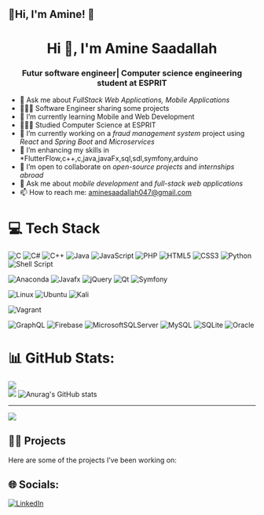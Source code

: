 ## 💫Hi, I'm Amine! 👋

<h1 align="center">Hi 👋, I'm Amine Saadallah</h1>
<h3 align="center">Futur software engineer| Computer science engineering student at ESPRIT</h3>
</p>



- 💬 Ask me about *FullStack Web Applications, Mobile Applications*
- 👩🏻‍💻 Software Engineer sharing some projects
- 🌱 I’m currently learning Mobile and Web Development
- 👩🏻‍🎓 Studied Computer Science at ESPRIT
- 🔭 I’m currently working on a *fraud management system* project using *React* and *Spring Boot* and *Microservices*
- 🌱 I’m enhancing my skills in *FlutterFlow,c++,c,java,javaFx,sql,sdl,symfony,arduino
- 👯 I’m open to collaborate on *open-source projects* and *internships abroad*
- 💬 Ask me about *mobile development* and *full-stack web applications*
- 📫 How to reach me: [aminesaadallah047@gmail.com](mailto:aminesaadallah047@gmail.com)

# 💻 Tech Stack
![C](https://img.shields.io/badge/c-%2300599C.svg?style=for-the-badge&logo=c&logoColor=white)
![C#](https://img.shields.io/badge/c%23-%23239120.svg?style=for-the-badge&logo=csharp&logoColor=white)
![C++](https://img.shields.io/badge/c++-%2300599C.svg?style=for-the-badge&logo=c%2B%2B&logoColor=white)
![Java](https://img.shields.io/badge/java-%23ED8B00.svg?style=for-the-badge&logo=openjdk&logoColor=white)
![JavaScript](https://img.shields.io/badge/javascript-%23323330.svg?style=for-the-badge&logo=javascript&logoColor=%23F7DF1E)
![PHP](https://img.shields.io/badge/php-%23777BB4.svg?style=for-the-badge&logo=php&logoColor=white)
![HTML5](https://img.shields.io/badge/html5-%23E34F26.svg?style=for-the-badge&logo=html5&logoColor=white)
![CSS3](https://img.shields.io/badge/css3-%231572B6.svg?style=for-the-badge&logo=css3&logoColor=white)
![Python](https://img.shields.io/badge/python-3670A0?style=for-the-badge&logo=python&logoColor=ffdd54)
![Shell Script](https://img.shields.io/badge/shell_script-%23121011.svg?style=for-the-badge&logo=gnu-bash&logoColor=white)




![Anaconda](https://img.shields.io/badge/Anaconda-%2344A833.svg?style=for-the-badge&logo=anaconda&logoColor=white)
![Javafx](https://img.shields.io/badge/javafx-%23FF0000.svg?style=for-the-badge&logo=javafx&logoColor=white)
![jQuery](https://img.shields.io/badge/jquery-%230769AD.svg?style=for-the-badge&logo=jquery&logoColor=white)
![Qt](https://img.shields.io/badge/Qt-%23217346.svg?style=for-the-badge&logo=Qt&logoColor=white)
![Symfony](https://img.shields.io/badge/symfony-%23000000.svg?style=for-the-badge&logo=symfony&logoColor=white)


![Linux](https://img.shields.io/badge/Linux-FCC624?style=for-the-badge&logo=linux&logoColor=black)
![Ubuntu](https://img.shields.io/badge/Ubuntu-E95420?style=for-the-badge&logo=ubuntu&logoColor=white)
![Kali](https://img.shields.io/badge/Kali-268BEE?style=for-the-badge&logo=kalilinux&logoColor=white)


![Vagrant](https://img.shields.io/badge/vagrant-%231563FF.svg?style=for-the-badge&logo=vagrant&logoColor=white)



![GraphQL](https://img.shields.io/badge/-GraphQL-E10098?style=for-the-badge&logo=graphql&logoColor=white)
![Firebase](https://img.shields.io/badge/firebase-a08021?style=for-the-badge&logo=firebase&logoColor=ffcd34)
![MicrosoftSQLServer](https://img.shields.io/badge/Microsoft%20SQL%20Server-CC2927?style=for-the-badge&logo=microsoft%20sql%20server&logoColor=white)
![MySQL](https://img.shields.io/badge/mysql-4479A1.svg?style=for-the-badge&logo=mysql&logoColor=white)
![SQLite](https://img.shields.io/badge/sqlite-%2307405e.svg?style=for-the-badge&logo=sqlite&logoColor=white)
![Oracle](https://img.shields.io/badge/Oracle-F80000?style=for-the-badge&logo=oracle&logoColor=white)


# 📊 GitHub Stats:
![](https://github-readme-streak-stats.herokuapp.com/?user=aminesaadallah&theme=dark&hide_border=false)<br/>
![](https://github-readme-stats.vercel.app/api/top-langs/?username=aminesaadallah&theme=dark&hide_border=false&include_all_commits=true&count_private=true&layout=compact)
![Anurag's GitHub stats](https://github-readme-stats.vercel.app/api?username=aminesaadallah&show_icons=true&theme=radical)

---
[![](https://visitcount.itsvg.in/api?id=aminesaadallah&label=Profile%20Views&color=3&pretty=true)](https://visitcount.itsvg.in)
## 👨‍💻 Projects

Here are some of the projects I’ve been working on:



## 🌐 Socials:
[![LinkedIn](https://img.shields.io/badge/LinkedIn-%230077B5.svg?logo=linkedin&logoColor=white)]([https://www.linkedin.com/in/mohamed-amine-saadallah-1620a1278/](https://www.linkedin.com/in/mohamed-amine-saadallah-1620a1278/)) 

<!-- Proudly created with GPRM ( https://gprm.itsvg.in ) -->
